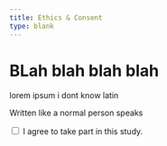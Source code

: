 ```yaml
---
title: Ethics & Consent
type: blank
---
```


# BLah blah blah blah

lorem ipsum i dont know latin

Written like a normal person speaks

 <p>
    <input type="checkbox" id="consentCheckbox" />
    I agree to take part in this study.
</p>